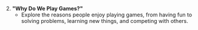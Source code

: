 2. **"Why Do We Play Games?"**
   - Explore the reasons people enjoy playing games, from having fun to solving problems, learning new things, and competing with others.